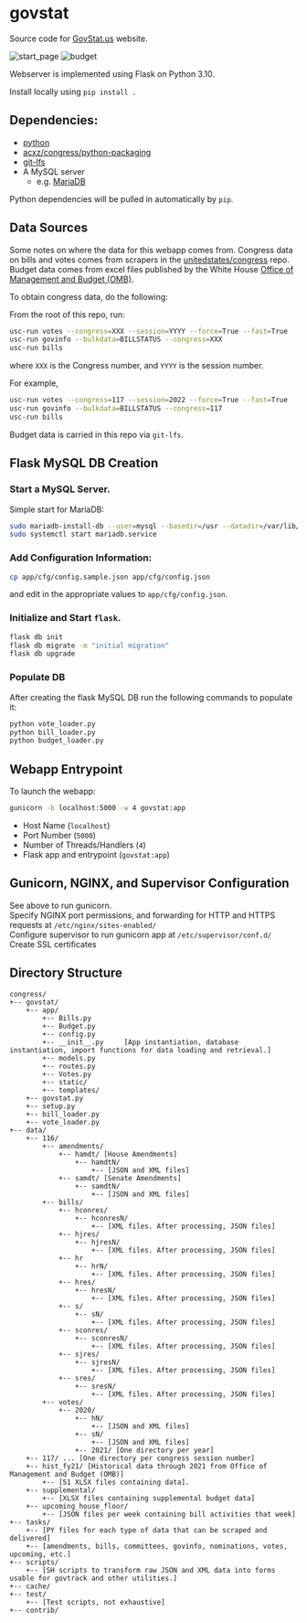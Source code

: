 # govstat

Source code for [GovStat.us](https://govstat.us) website.

![start\_page](https://user-images.githubusercontent.com/17132214/155255795-bf69314d-6f99-4750-af46-6c8b9693b3e0.png)
![budget](https://user-images.githubusercontent.com/17132214/155255799-56d17524-f30a-4681-82de-31f8369449b9.png)

Webserver is implemented using Flask on Python 3.10.

Install locally using `pip install .`

## Dependencies:

- [python](https://www.python.org/downloads/)
- [acxz/congress/python-packaging](https://github.com/acxz/congress/tree/python-package)
- [git-lfs](https://git-lfs.github.com/)
- A MySQL server
  - e.g. [MariaDB](https://mariadb.org/download)

Python dependencies will be pulled in automatically by `pip`.

## Data Sources
Some notes on where the data for this webapp comes from.
Congress data on bills and votes comes from scrapers in the
[unitedstates/congress](https://github.com/unitedstates/congress) repo.
Budget data comes from excel files published by the White House
[Office of Management and Budget (OMB)](https://www.whitehouse.gov/omb/historical-tables/).

To obtain congress data, do the following:

From the root of this repo, run:
```bash
usc-run votes --congress=XXX --session=YYYY --force=True --fast=True
usc-run govinfo --bulkdata=BILLSTATUS --congress=XXX
usc-run bills
```
where `XXX` is the Congress number, and `YYYY` is the session number.

For example,
```bash
usc-run votes --congress=117 --session=2022 --force=True --fast=True
usc-run govinfo --bulkdata=BILLSTATUS --congress=117
usc-run bills
```

Budget data is carried in this repo via `git-lfs`.

## Flask MySQL DB Creation

### Start a MySQL Server.
Simple start for MariaDB:
```bash
sudo mariadb-install-db --user=mysql --basedir=/usr --datadir=/var/lib/mysql
sudo systemctl start mariadb.service
```

### Add Configuration Information:
```bash
cp app/cfg/config.sample.json app/cfg/config.json
```
and edit in the appropriate values to `app/cfg/config.json`.

### Initialize and Start `flask`.
```bash
flask db init
flask db migrate -m "initial migration"
flask db upgrade
```

### Populate DB
After creating the flask MySQL DB run the following commands to populate it:
```bash
python vote_loader.py
python bill_loader.py
python budget_loader.py
```

## Webapp Entrypoint

To launch the webapp:
```bash
gunicorn -b localhost:5000 -w 4 govstat:app
```

- Host Name (`localhost`)
- Port Number (`5000`)
- Number of Threads/Handlers (`4`)
- Flask app and entrypoint (`govstat:app`)

## Gunicorn, NGINX, and Supervisor Configuration

See above to run gunicorn.\
Specify NGINX port permissions, and forwarding for HTTP and HTTPS requests at `/etc/nginx/sites-enabled/`\
Configure supervisor to run gunicorn app at `/etc/supervisor/conf.d/`\
Create SSL certificates

## Directory Structure

```
congress/
+--	govstat/
    +-- app/
        +--	Bills.py
        +-- Budget.py
        +-- config.py
        +-- __init__.py		[App instantiation, database instantiation, import functions for data loading and retrieval.]
        +-- models.py
        +-- routes.py
        +--	Votes.py
        +-- static/
        +-- templates/
    +-- govstat.py
    +-- setup.py
    +-- bill_loader.py
    +--	vote_loader.py
+--	data/
    +-- 116/
        +-- amendments/
            +-- hamdt/ [House Amendments]
                +-- hamdtN/
                    +-- [JSON and XML files]
            +-- samdt/ [Senate Amendments]
                +-- samdtN/
                    +-- [JSON and XML files]
        +-- bills/
            +-- hconres/
                +-- hconresN/
                    +-- [XML files. After processing, JSON files]
            +-- hjres/
                +-- hjresN/
                    +-- [XML files. After processing, JSON files]
            +-- hr
                +-- hrN/
                    +-- [XML files. After processing, JSON files]
            +-- hres/
                +-- hresN/
                    +-- [XML files. After processing, JSON files]
            +-- s/
                +-- sN/
                    +-- [XML files. After processing, JSON files]
            +-- sconres/
                +-- sconresN/
                    +-- [XML files. After processing, JSON files]
            +-- sjres/
                +-- sjresN/
                    +-- [XML files. After processing, JSON files]
            +-- sres/
                +-- sresN/
                    +-- [XML files. After processing, JSON files]
        +-- votes/
            +-- 2020/
                +-- hN/
                    +-- [JSON and XML files]
                +-- sN/
                    +-- [JSON and XML files]
                +-- 2021/ [One directory per year]
    +-- 117/ ... [One directory per congress session number]
    +--	hist_fy21/ [Historical data through 2021 from Office of Management and Budget (OMB)]
        +-- [51 XLSX files containing data].
    +-- supplemental/
        +-- [XLSX files containing supplemental budget data]
    +--	upcoming_house_floor/
        +-- [JSON files per week containing bill activities that week]
+-- tasks/
    +-- [PY files for each type of data that can be scraped and delivered]
    +--	[amendments, bills, committees, govinfo, nominations, votes, upcoming, etc.]
+-- scripts/
    +-- [SH scripts to transform raw JSON and XML data into forms usable for govtrack and other utilities.]
+-- cache/
+-- test/
    +-- [Test scripts, not exhaustive]
+-- contrib/
```
